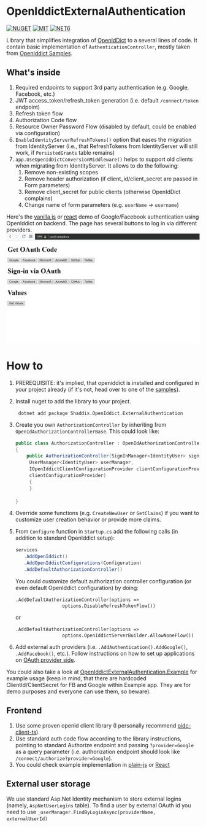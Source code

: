 # OpenIddictExternalAuthentication
[![NUGET](https://badge.fury.io/nu/Shaddix.OpenIddict.ExternalAuthentication.svg)](https://www.nuget.org/packages/Shaddix.OpenIddict.ExternalAuthentication/)
[![MIT](https://img.shields.io/dub/l/vibe-d.svg)](https://opensource.org/licenses/MIT)
[![NET6](https://img.shields.io/badge/-.NET%207.0-blueviolet)](https://dotnet.microsoft.com/en-us/download/dotnet/7.0)

Library that simplifies integration of [OpenIdDict](https://github.com/openiddict/openiddict-core) to a several lines of code.
It contain basic implementation of `AuthenticationController`, mostly taken from [OpenIddict Samples](https://github.com/openiddict/openiddict-samples).

## What's inside
1. Required endpoints to support 3rd party authentication (e.g. Google, Facebook, etc.)
2. JWT access_token/refresh_token generation (i.e. default `/connect/token` endpoint)
3. Refresh token flow
4. Authorization Code flow
5. Resource Owner Password Flow (disabled by default, could be enabled via configuration)
6. `EnableIdentityServerRefreshTokens()` option that eases the migration from IdentityServer (i.e., that RefreshTokens from IdentityServer will still work, if `PersistedGrants` table remains)
7. `app.UseOpenIdDictConversionMiddleware()` helps to support old clients when migrating from IdentityServer. It allows to do the following:
   1. Remove non-existing scopes
   2. Remove header authorization (if client_id/client_secret are passed in Form parameters)
   3. Remove client_secret for public clients (otherwise OpenIdDict complains)
   4. Change name of form parameters (e.g. `userName` -> `username`)

Here's the [vanilla js](https://oauth.arturdr.ru) or [react](https://oauth.arturdr.ru/react) demo of Google/Facebook authentication using OpenIddict on backend.
The page has several buttons to log in via different providers.
![Example workflow](example.gif)

# How to

1. PREREQUISITE: it's implied, that openiddict is installed and configured in your project already (if it's not, head over to one of the [samples](https://github.com/openiddict/openiddict-samples)).
2. Install nuget to add the library to your project.
   ```
    dotnet add package Shaddix.OpenIddict.ExternalAuthentication
   ```

3. Create you own `AuthorizationController` by inheriting from `OpenIdAuthorizationControllerBase`. This could look like:
   ```csharp
   public class AuthorizationController : OpenIdAuthorizationControllerBase<IdentityUser, string>
   {
       public AuthorizationController(SignInManager<IdentityUser> signInManager,
        UserManager<IdentityUser> userManager,
        IOpenIddictClientConfigurationProvider clientConfigurationProvider) : base(signInManager, userManager,
        clientConfigurationProvider)
        {
        }

   }
   ```
4. Override some functions (e.g. `CreateNewUser` or `GetClaims`) if you want to customize user creation behavior or provide more claims.
5. From `Configure` function in `Startup.cs` add the following calls (in addition to standard OpenIddict setup):
   ```csharp
   services
      .AddOpenIddict()
      .AddOpenIddictConfigurations(Configuration)
      .AddDefaultAuthorizationController()
   ```
   You could customize default authorization controller configuration (or even default OpenIddict configuration) by doing:
   ```
   .AddDefaultAuthorizationController(options => 
                    options.DisableRefreshTokenFlow())
   ```
   or
   ```
   .AddDefaultAuthorizationController(options =>
                    options.OpenIddictServerBuilder.AllowNoneFlow())
   ```
8. Add external auth providers (i.e. `.AddAuthentication().AddGoogle()`, `.AddFacebook()`, etc.). Follow instructions on how to set up applications on [OAuth provider side](https://docs.microsoft.com/en-us/aspnet/core/security/authentication/social/facebook-logins?view=aspnetcore-5.0).

You could also take a look at [OpenIddictExternalAuthentication.Example](OpenIddictExternalAuthentication.Example) for example usage (keep in mind, that there are hardcoded ClientId/ClientSecret for FB and Google within Example app. They are for demo purposes and everyone can use them, so beware).

## Frontend
1. Use some proven openid client library (I personally recommend [oidc-client-ts](https://github.com/authts/oidc-client-ts)).
2. Use standard auth code flow according to the library instructions, pointing to standard Authorize endpoint and passing `?provider=Google` as a query parameter (i.e. authorization endpoint should look like `/connect/authorize?provider=Google`).
3. You could check example implementation in [plain-js](OpenIddictExternalAuthentication.Example/wwwroot/index.html) or [React](react-sample)

## External user storage
We use standard Asp.Net Identity mechanism to store external logins (namely, `AspNetUserLogins` table). To find a user by external OAuth id you need to use `_userManager.FindByLoginAsync(providerName, externalUserId)`
